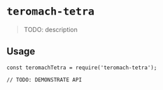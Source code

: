 # `teromach-tetra`

> TODO: description

## Usage

```
const teromachTetra = require('teromach-tetra');

// TODO: DEMONSTRATE API
```
